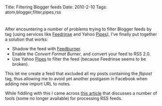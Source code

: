 Title: Filtering Blogger feeds
Date: 2010-2-10
Tags: atom,blogger,filter,pipes,rss

# 

After encountering a number of problems trying to filter Blogger feeds by tag (using services like [Feedrinse][1] and Yahoo [Pipes][2]), I've finally put together a solution that works:

*   Shadow the feed with [Feedburner][3].
*   Enable the *Convert Format Burner*, and convert your feed to RSS 2.0.
*   Use Yahoo [Pipes][2] to filter the feed (because Feedrinse seems to be broken).

This let me create a feed that excluded all my posts containing the *fbpost* tag, thus allowing me to avoid yet another postgasm in Facebook when adding new import URL to notes.

While fiddling with this I came across [this article][4] that discusses a number of tools (some no longer available) for processing RSS feeds.

 [1]: http://feedrinse.com/
 [2]: http://pipes.yahoo.com/
 [3]: http://feedburner.com/
 [4]: http://www.tothepc.com/archives/10-tools-to-combine-mix-blend-multiple-rss-feeds/